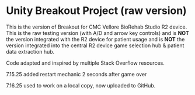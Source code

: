 # Unity Breakout Project (raw version)
This is the version of Breakout for CMC Vellore BioRehab Studio R2 device.
This is the raw testing version (with A/D and arrow key controls) and is **NOT** the version integrated with the R2 device for patient usage and is **NOT** the version integrated into the central R2 device game selection hub & patient data extraction hub.

Code adapted and inspired by multiple Stack Overflow resources. 

7.15.25 added restart mechanic 2 seconds after game over

7.16.25 used to work on a local copy, now uploaded to GitHub.
